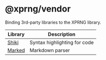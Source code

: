 # @xprng/vendor

Binding 3rd-party libraries to the XPRNG library.

| Library                          | Description                  |
|----------------------------------|------------------------------|
| [Shiki](https://shiki.style/)    | Syntax highlighting for code |
| [Marked](https://marked.js.org/) | Markdown parser              |



